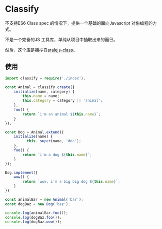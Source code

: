 # Classify

不支持ES6 Class spec 的情况下，提供一个基础的面向Javascript 对象编程的方式。

不是一个完备的JS 工具库，单纯从项目中抽取出来的而已。

然后，这个库是摘抄自[aralejs-class](https://github.com/aralejs/class)。

## 使用

```typescript
import classify = require('./index');

const Animal = classify.create({
    initialize(name, category) {
        this.name = name;
      	this.category = category || 'animal';
    },
  	foo() {
        return `i'm an animal ${this.name}`;
    }
});

const Dog = Animal.extend({
    initialize(name) {
	      this._super(name, 'dog');
    },
  	foo() {
        return `i'm a dog ${this.name}`;
    }
});

Dog.implement({
    wow() {
        return `wow, i'm a big big dog ${this.name}`;
    }
})

const animalBar = new Animal('bar');
const dogBaz = new Dog('baz');

console.log(animalBar.foo());
console.log(dogBaz.foo());
console.log(dogBaz.wow());
```

